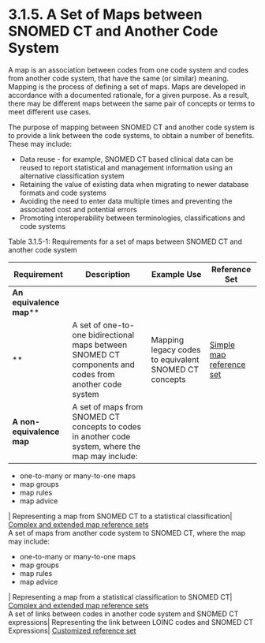 # 3.1.5. A Set of Maps between SNOMED CT and Another Code System

A map is an association between codes from one code system and codes from another code system, that have the same (or similar) meaning. Mapping is the process of defining a set of maps. Maps are developed in accordance with a documented rationale, for a given purpose. As a result, there may be different maps between the same pair of concepts or terms to meet different use cases.

The purpose of mapping between SNOMED CT and another code system is to provide a link between the code systems, to obtain a number of benefits. These may include:

* Data reuse - for example, SNOMED CT based clinical data can be reused to report statistical and management information using an alternative classification system
* Retaining the value of existing data when migrating to newer database formats and code systems
* Avoiding the need to enter data multiple times and preventing the associated cost and potential errors
* Promoting interoperability between terminologies, classifications and code systems

Table 3.1.5-1: Requirements for a set of maps between SNOMED CT and another code system

| Requirement                | Description                                                                                            | Example Use                                           | Reference Set                                                                                                                                                          |
| -------------------------- | ------------------------------------------------------------------------------------------------------ | ----------------------------------------------------- | ---------------------------------------------------------------------------------------------------------------------------------------------------------------------- |
| **An equivalence map**\*\* |                                                                                                        |                                                       |                                                                                                                                                                        |
| \*\*                       | A set of one-to-one bidirectional maps between SNOMED CT components and codes from another code system | Mapping legacy codes to equivalent SNOMED CT concepts | [Simple map reference set](https://github.com/IHTSDO/snomedct-refset-guide/blob/main/pages/createpage.action?spaceKey=DOCRELFMT\&title=5.2.9+Simple+Map+Reference+Set) |
| **A non-equivalence map**  | A set of maps from SNOMED CT concepts to codes in another code system, where the map may include:      |                                                       |                                                                                                                                                                        |

* one-to-many or many-to-one maps
* map groups
* map rules
* map advice

\| Representing a map from SNOMED CT to a statistical classification| [Complex and extended map reference sets](https://confluence.ihtsdotools.org/display/DOCRELFMT/5.2.3.3+Complex+and+Extended+Map+from+SNOMED+CT+Reference+Sets)\
A set of maps from another code system to SNOMED CT, where the map may include:

* one-to-many or many-to-one maps
* map groups
* map rules
* map advice

\| Representing a map from a statistical classification to SNOMED CT| [Complex and extended map reference sets](https://confluence.ihtsdotools.org/display/DOCRELFMT/5.2.3.3+Complex+and+Extended+Map+from+SNOMED+CT+Reference+Sets)\
A set of links between codes in another code system and SNOMED CT expressions| Representing the link between LOINC codes and SNOMED CT Expressions| [Customized reference set](https://github.com/IHTSDO/snomedct-refset-guide/blob/main/3%20requirements-and-use-cases/3.1%20requirements/4.3.-Pre-defined-and-Customized-Reference-Sets_35985493.html)
